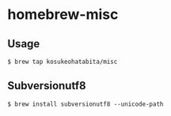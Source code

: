 # homebrew-misc

## Usage
``
$ brew tap kosukeohatabita/misc
``

## Subversionutf8
``
$ brew install subversionutf8 --unicode-path
``
